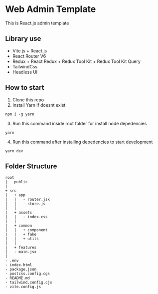 # Web Admin Template
This is React.js admin template

## Library use
* Vite.js + React.js
* React Router V6
* Redux + React Redux + Redux Tool Kit + Redux Tool Kit Query
* TailwindCss
* Headless UI

## How to start
1. Clone this repo
2. Install Yarn if doesnt exist
```
npm i -g yarn
```
3. Run this command inside root folder for install node depedencies
```
yarn
```
4. Run this command after installing depedencies to start development
```
yarn dev
```
## Folder Structure
```
root
|   public
|
+ src
|   + app
|   |   - router.jsx
|   |   - store.js
|   |
|   + assets
|   |   - index.css
|   |
|   + common
|   |   + component
|   |   + fake
|   |   + utils
|   |
|   + features
|   - main.jsx
|
- .env
- index.html
- package.json
- postcss.config.cgs
- README.md
- tailwind.config.cjs
- vite.config.js
```
